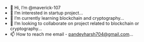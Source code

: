 - 👋 Hi, I’m @maverick-107
- 👀 I’m interested in startup project...
- 🌱 I’m currently learning blockchain and cryptography...
- 💞️ I’m looking to collaborate on project related to blockchain or cryptography...
- 📫 How to reach me email - pandeyharsh704@gmail.com...

<!---
maverick-107/maverick-107 is a ✨ special ✨ repository because its `README.md` (this file) appears on your GitHub profile.
You can click the Preview link to take a look at your changes.
--->
